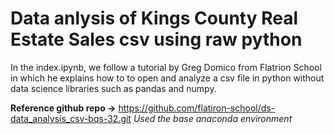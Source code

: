 # Data anlysis of Kings County Real Estate Sales csv using raw python
In the index.ipynb, we follow a tutorial by Greg Domico from Flatrion School in which he explains how to to open and analyze a csv file in python without data science libraries such as pandas and numpy.

**Reference github repo ->**  https://github.com/flatiron-school/ds-data_analysis_csv-bqs-32.git
*Used the base anaconda environment*